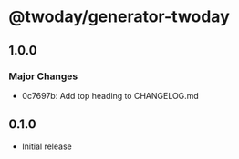 # @twoday/generator-twoday

## 1.0.0

### Major Changes

- 0c7697b: Add top heading to CHANGELOG.md

## 0.1.0

- Initial release
